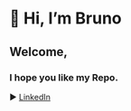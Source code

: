 # 👋 Hi, I’m Bruno

## Welcome,

### I hope you like my Repo.

:arrow_forward: [LinkedIn](https://www.linkedin.com/in/cavalcantibrunno/)
